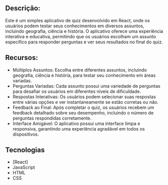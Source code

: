 ## Descrição:
Este é um simples aplicativo de quiz desenvolvido em React, onde os usuários podem testar seus conhecimentos em diversos assuntos, incluindo geografia, ciência e história. O aplicativo oferece uma experiência interativa e educativa, permitindo que os usuários escolham um assunto específico para responder perguntas e ver seus resultados no final do quiz.

## Recursos:
* Múltiplos Assuntos: Escolha entre diferentes assuntos, incluindo geografia, ciência e história, para testar seu conhecimento em áreas variadas.
* Perguntas Variadas: Cada assunto possui uma variedade de perguntas para desafiar os usuários em diferentes níveis de dificuldade.
* Respostas Interativas: Os usuários podem selecionar suas respostas entre várias opções e ver instantaneamente se estão corretas ou não.
* Feedback ao Final: Após completar o quiz, os usuários recebem um feedback detalhado sobre seu desempenho, incluindo o número de perguntas respondidas corretamente. 
* Interface Amigável: O aplicativo possui uma interface limpa e responsiva, garantindo uma experiência agradável em todos os dispositivos.
  
## Tecnologias
* [React]
* JavaScript
* HTML
* CSS

